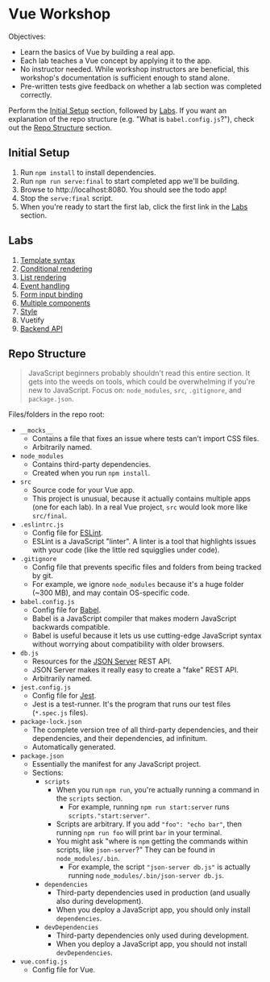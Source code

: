 # Vue Workshop

Objectives:

- Learn the basics of Vue by building a real app.
- Each lab teaches a Vue concept by applying it to the app.
- No instructor needed. While workshop instructors are beneficial, this workshop's documentation is sufficient enough to stand alone.
- Pre-written tests give feedback on whether a lab section was completed correctly.

Perform the [Initial Setup](#initial-setup) section, followed by [Labs](#labs). If you want an explanation of the repo structure (e.g. "What is `babel.config.js`?"), check out the [Repo Structure](#repo-structure) section.

## Initial Setup

1. Run `npm install` to install dependencies.
2. Run `npm run serve:final` to start completed app we'll be building.
3. Browse to http://localhost:8080. You should see the todo app!
4. Stop the `serve:final` script.
5. When you're ready to start the first lab, click the first link in the [Labs](#labs) section.

## Labs

1. [Template syntax](src/lab-template-syntax/README.md)
2. [Conditional rendering](src/lab-conditional-rendering/README.md)
3. [List rendering](src/lab-list-rendering/README.md)
4. [Event handling](src/lab-event-handling/README.md)
5. [Form input binding](src/lab-form-input-bindings/README.md)
6. [Multiple components](src/lab-multiple-components/README.md)
7. [Style](src/lab-style/README.md)
8. Vuetify
9. [Backend API](src/lab-backend-api/README.md)

## Repo Structure

> JavaScript beginners probably shouldn't read this entire section. It gets into the weeds on tools, which could be overwhelming if you're new to JavaScript. Focus on: `node_modules`, `src`, `.gitignore`, and `package.json`.

Files/folders in the repo root:

- `__mocks__`
  - Contains a file that fixes an issue where tests can't import CSS files.
  - Arbitrarily named.
- `node_modules`
  - Contains third-party dependencies.
  - Created when you run `npm install`.
- `src`
  - Source code for your Vue app.
  - This project is unusual, because it actually contains multiple apps (one for each lab). In a real Vue project, `src` would look more like `src/final`.
- `.eslintrc.js`
  - Config file for [ESLint](https://eslint.org).
  - ESLint is a JavaScript "linter". A linter is a tool that highlights issues with your code (like the little red squigglies under code).
- `.gitignore`
  - Config file that prevents specific files and folders from being tracked by git.
  - For example, we ignore `node_modules` because it's a huge folder (~300 MB), and may contain OS-specific code.
- `babel.config.js`
  - Config file for [Babel](https://babeljs.io).
  - Babel is a JavaScript compiler that makes modern JavaScript backwards compatible.
  - Babel is useful because it lets us use cutting-edge JavaScript syntax without worrying about compatibility with older browsers.
- `db.js`
  - Resources for the [JSON Server](https://github.com/typicode/json-server) REST API.
  - JSON Server makes it really easy to create a "fake" REST API.
  - Arbitrarily named.
- `jest.config.js`
  - Config file for [Jest](https://jestjs.io).
  - Jest is a test-runner. It's the program that runs our test files (`*.spec.js` files).
- `package-lock.json`
  - The complete version tree of all third-party dependencies, and their dependencies, and their dependencies, ad infinitum.
  - Automatically generated.
- `package.json`
  - Essentially the manifest for any JavaScript project.
  - Sections:
    - `scripts`
      - When you run `npm run`, you're actually running a command in the `scripts` section.
        - For example, running `npm run start:server` runs `scripts."start:server"`.
      - Scripts are arbitrary. If you add `"foo": "echo bar"`, then running `npm run foo` will print `bar` in your terminal.
      - You might ask "where is `npm` getting the commands within scripts, like `json-server`?" They can be found in `node_modules/.bin`.
        - For example, the script `"json-server db.js"` is actually running `node_modules/.bin/json-server db.js`.
    - `dependencies`
      - Third-party dependencies used in production (and usually also during development).
      - When you deploy a JavaScript app, you should only install `dependencies`.
    - `devDependencies`
      - Third-party dependencies only used during development.
      - When you deploy a JavaScript app, you should not install `devDependencies`.
- `vue.config.js`
  - Config file for Vue.
